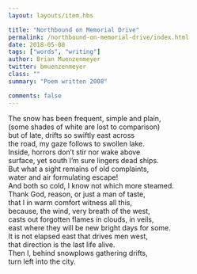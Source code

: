 ```yaml
---
layout: layouts/item.hbs

title: "Northbound on Memorial Drive"
permalink: /northbound-on-memorial-drive/index.html
date: 2018-05-08
tags: ["words", "writing"]
author: Brian Muenzenmeyer
twitter: bmuenzenmeyer
class: ""
summary: "Poem written 2008"

comments: false
---
```


The snow has been frequent, simple and plain,<br/>
(some shades of white are lost to comparison)<br/>
but of late, drifts so swiftly east across<br/>
the road, my gaze follows to swollen lake.<br/>
Inside, horrors don’t stir nor wake above <br/>
surface, yet south I’m sure lingers dead ships.<br/>
But what a sight remains of old complaints,<br/>
water and air formulating escape!<br/>
And both so cold, I know not which more steamed.<br/>
Thank God, reason, or just a man of taste,<br/>
that I in warm comfort witness all this,<br/>
because, the wind, very breath of the west,<br/>
casts out forgotten flames in clouds, in veils,<br/>
east where they will be new bright days for some.<br/>
It is not elapsed east that drives men west,<br/>
that direction is the last life alive.<br/>
Then I, behind snowplows gathering drifts,<br/>
turn left into the city.